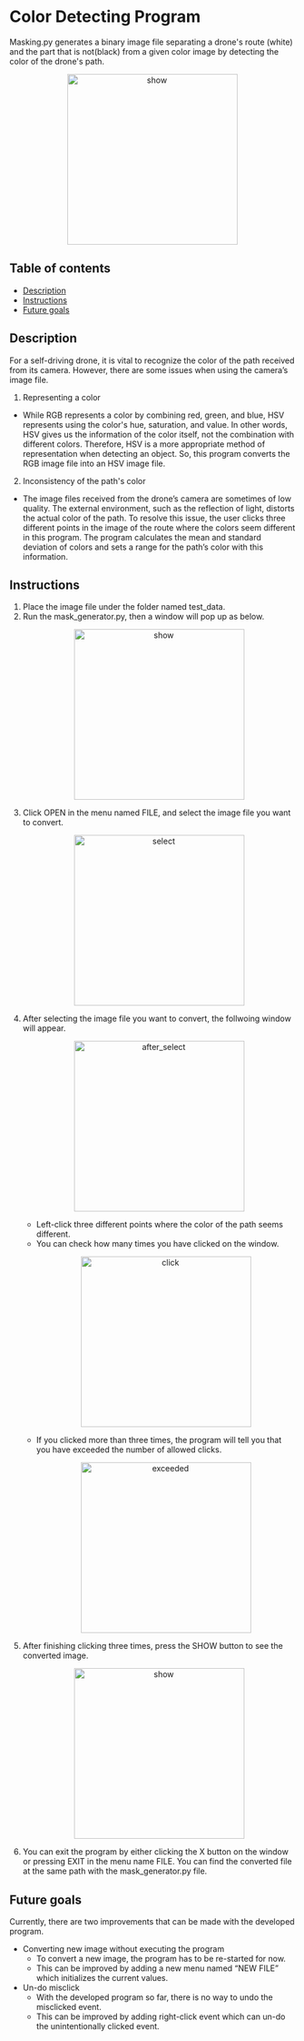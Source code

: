 # Color Detecting Program
Masking.py generates a binary image file separating a drone's route (white) and the part that is not(black) from a given color image by detecting the color of the drone's path.  
<p align="center"><img width="300" alt="show" src="https://user-images.githubusercontent.com/42035101/144532804-4702c015-f7ee-4606-83fe-ea2294a840e4.PNG"></p>
  
## Table of contents
* [Description](#description)
* [Instructions](#instructions)
* [Future goals](#future-goals)

## Description
For a self-driving drone, it is vital to recognize the color of the path received from its camera. However, there are some issues when using the camera’s image file.
1. Representing a color
- While RGB represents a color by combining red, green, and blue, HSV represents using the color's hue, saturation, and value. In other words, HSV gives us the information of the color itself, not the combination with different colors. Therefore, HSV is a more appropriate method of representation when detecting an object. So, this program converts the RGB image file into an HSV image file.
2. Inconsistency of the path's color
- The image files received from the drone’s camera are sometimes of low quality. The external environment, such as the reflection of light, distorts the actual color of the path. To resolve this issue, the user clicks three different points in the image of the route where the colors seem different in this program. The program calculates the mean and standard deviation of colors and sets a range for the path’s color with this information.


## Instructions
1. Place the image file under the folder named test_data. <br/>
2. Run the mask_generator.py, then a window will pop up as below. <br/><p align="center"><img width="300" alt="show" src="https://user-images.githubusercontent.com/42035101/144532804-4702c015-f7ee-4606-83fe-ea2294a840e4.PNG"></p>  
3. Click OPEN in the menu named FILE, and select the image file you want to convert. <br/><p align="center"><img width="300" alt="select" src="https://user-images.githubusercontent.com/42035101/144532757-e6d6ce43-d791-4a1c-9112-d8053b9af062.PNG"></p>  
4. After selecting the image file you want to convert, the follwoing window will appear. <br/><p align="center"><img width="300" alt="after_select" src="https://user-images.githubusercontent.com/42035101/144532774-08aedc84-c747-4793-a8ce-16790a3bf600.PNG"></p>  
    *   Left-click three different points where the color of the path seems different.  
    *   You can check how many times you have clicked on the window. <br/><p align="center"><img width="300" alt="click" src="https://user-images.githubusercontent.com/42035101/144532785-b8d0cadf-02ee-4664-b02c-e3868ed96a48.PNG"></p>
    *   If you clicked more than three times, the program will tell you that you have exceeded the number of allowed clicks. <br/><p align="center"><img width="300" alt="exceeded" src="https://user-images.githubusercontent.com/42035101/144532795-5cbf04bb-6dba-4669-a425-46fd95dfc2fb.PNG"></p> 
5. After finishing clicking three times, press the SHOW button to see the converted image. <br/><p align="center"><img width="300" alt="show" src="https://user-images.githubusercontent.com/42035101/144532804-4702c015-f7ee-4606-83fe-ea2294a840e4.PNG"></p>
6. You can exit the program by either clicking the X button on the window or pressing EXIT in the menu name FILE.
You can find the converted file at the same path with the mask_generator.py file.


## Future goals
Currently, there are two improvements that can be made with the developed program. </br>
- Converting new image without executing the program
    - To convert a new image, the program has to be re-started for now. 
    - This can be improved by adding a new menu named “NEW FILE” which initializes the current values.
- Un-do misclick
    - With the developed program so far, there is no way to undo the misclicked event. 
    - This can be improved by adding right-click event which can un-do the unintentionally clicked event.

